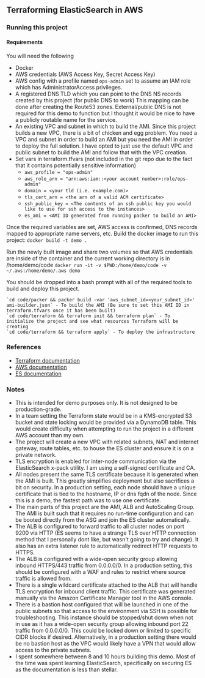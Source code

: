 ## Terraforming ElasticSearch in AWS

### Running this project

#### Requirements
You will need the following

- Docker
- AWS credentials (AWS Access Key, Secret Access Key)
- AWS config with a profile named `ops-admin` set to assume an IAM role which has AdministratorAccess privileges.
- A registered DNS TLD which you can point to the DNS NS records created by this project (for public DNS to work)  This mapping can be done after creating the Route53 zones.  External/public DNS is not required for this demo to function but I thought it would be nice to have a publicly routable name for the service.
- An existing VPC and subnet in which to build the AMI.  Since this project builds a new VPC, there is a bit of chicken and egg problem.  You need a VPC and subnet in order to build an AMI but you need the AMI in order to deploy the full solution.  I have opted to just use the default VPC and public subnet to build the AMI and follow that with the VPC creation.
- Set vars in terraform.tfvars (not included in the git repo due to the fact that it contains potentially sensitive information)
    - `aws_profile = "ops-admin"`
    - `aws_role_arn = "arn:aws:iam::<your account number>:role/ops-admin"`
    - `domain = <your tld (i.e. example.com)>`
    - `tls_cert_arn = <the arn of a valid ACM certificate>`
    - `ssh_public_key = <The contents of an ssh public key you would like to use for ssh access to the instances>`
    - `es_ami = <AMI ID generated from running packer to build an AMI>` 

Once the required variables are set, AWS access is confirmed, DNS records mapped to appropriate name servers, etc.  Build the docker image to run this project:
    `docker build -t demo .`

Run the newly built image and share two volumes so that AWS credentials are inside of the container and the current working directory is in /home/demo/code
    `docker run -it -v $PWD:/home/demo/code -v ~/.aws:/home/demo/.aws demo`
    
You should be dropped into a bash prompt with all of the required tools to build and deploy this project.
    
    `cd code/packer && packer build -var 'aws_subnet_id=<your_subnet_id>' ami-builder.json` - To build the AMI (Be sure to set this AMI ID in terraform.tfvars once it has been built)
    `cd code/terraform && terraform init && terraform plan` - To initialize the project and see what resources Terraform will be creating
    `cd code/terraform && terraform apply` - To deploy the infrastructure

### References

- [Terraform documentation](https://www.terraform.io/docs/providers/aws/index.html)
- [AWS documentation](https://docs.aws.amazon.com/index.html#lang/en_us)
- [ES documentation](https://www.elastic.co/guide/en/elasticsearch/reference/current/index.html)
### Notes

- This is intended for demo purposes only.  It is not designed to be production-grade.
- In a team setting the Terraform state would be in a KMS-encrypted S3 bucket and state locking would be provided via a DynamoDB table.  This would create difficulty when attempting to run the project in a different AWS account than my own.
- The project will create a new VPC with related subnets, NAT and internet gateway, route tables, etc. to house the ES cluster and ensure it is on a private network.
- TLS encryption is enabled for inter-node communication via the ElasticSearch x-pack utility.  I am using a self-signed certificate and CA.
- All nodes present the same TLS certificate because it is generated when the AMI is built.  This greatly simplifies deployment but also sacrifices a bit on security.  In a production setting, each node should have a unique certificate that is tied to the hostname, IP or dns fqdn of the node.  Since this is a demo, the fastest path was to use one certificate.
- The main parts of this project are the AMI, ALB and AutoScaling Group.  The AMI is built such that it requires no run-time configuration and can be booted directly from the ASG and join the ES cluster automatically.
- The ALB is configured to forward traffic to all cluster nodes on port 9200 via HTTP (ES seems to have a strange TLS over HTTP connection method that I personally dont like, but wasn't going to try and change).  It also has an extra listener rule to automatically redirect HTTP requests to HTTPS.
- The ALB is configured with a wide-open security group allowing inbound HTTPS/443 traffic from 0.0.0.0/0.  In a production setting, this should be configured with a WAF and rules to restrict where source traffic is allowed from.
- There is a single wildcard certificate attached to the ALB that will handle TLS encryption for inbound client traffic.  This certificate was generated manually via the Amazon Certificate Manager tool in the AWS console. 
- There is a bastion host configured that will be launched in one of the public subnets so that access to the environment via SSH is possible for troubleshooting.  This instance should be stopped/shut down when not in use as it has a wide-open security group allowing inbound port 22 traffic from 0.0.0.0/0.  This could be locked down or limited to specific CIDR blocks if desired.  Alternatively, in a production setting there would be no bastion host as the VPC would likely have a VPN that would allow access to the private subnets.
- I spent somewhere between 8 and 10 hours building this demo.  Most of the time was spent learning ElasticSearch, specifically on securing ES as the documentation is less than stellar.